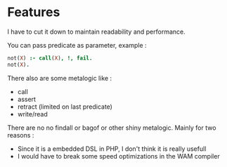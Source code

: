# Features

I have to cut it down to maintain readability and performance.

You can pass predicate as parameter, example :
```prolog
not(X) :- call(X), !, fail.
not(X).
```

There also are some metalogic like :

* call
* assert
* retract (limited on last predicate)
* write/read

There are no no findall or bagof or other shiny metalogic. Mainly for two reasons :

* Since it is a embedded DSL in PHP, I don't think it is really usefull
* I would have to break some speed optimizations in the WAM compiler
